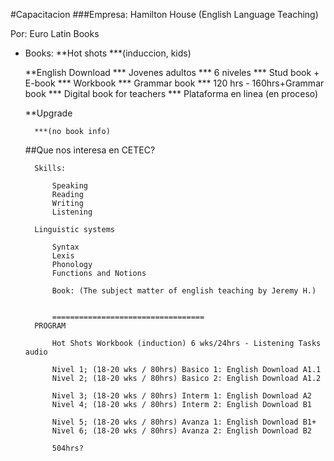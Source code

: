 #Capacitacion
###Empresa: Hamilton House (English Language Teaching)

Por: Euro Latin Books
	
* Books:
	**Hot shots 
		***(induccion, kids)

	**English Download 
		*** Jovenes adultos
		*** 6 niveles
		*** Stud book + E-book
		*** Workbook
		*** Grammar book
		*** 120 hrs - 160hrs+Grammar book
		*** Digital book for teachers
		*** Plataforma en linea (en proceso)
		
	**Upgrade 
	
		***(no book info)
	
	##Que nos interesa en CETEC?
	
		Skills:
		
			Speaking
			Reading
			Writing
			Listening
			
		Linguistic systems
		
			Syntax
			Lexis
			Phonology
			Functions and Notions
			
			Book: (The subject matter of english teaching by Jeremy H.)
			
			
			==================================
		PROGRAM
		
			Hot Shots Workbook (induction) 6 wks/24hrs - Listening Tasks audio
			
			Nivel 1; (18-20 wks / 80hrs) Basico 1: English Download A1.1
			Nivel 2; (18-20 wks / 80hrs) Basico 2: English Download A1.2
						 
			Nivel 3; (18-20 wks / 80hrs) Interm 1: English Download A2
			Nivel 4; (18-20 wks / 80hrs) Interm 2: English Download B1
						 
			Nivel 5; (18-20 wks / 80hrs) Avanza 1: English Download B1+
			Nivel 6; (18-20 wks / 80hrs) Avanza 2: English Download B2
			
			504hrs?